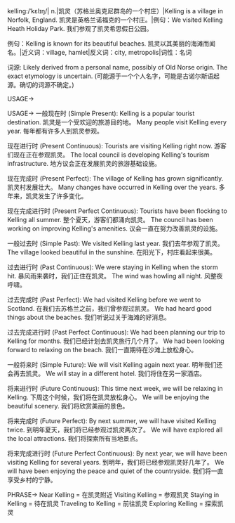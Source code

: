 kelling:/ˈkɛlɪŋ/| n.|凯灵（苏格兰奥克尼群岛的一个村庄）|Kelling is a village in Norfolk, England. 凯灵是英格兰诺福克的一个村庄。|例句：We visited Kelling Heath Holiday Park. 我们参观了凯灵希思假日公园。

例句：Kelling is known for its beautiful beaches. 凯灵以其美丽的海滩而闻名。|近义词：village, hamlet|反义词：city, metropolis|词性：名词


词源:  Likely derived from a personal name, possibly of Old Norse origin.  The exact etymology is uncertain.  (可能源于一个个人名字，可能是古诺尔斯语起源。确切的词源不确定。)


USAGE->

USAGE->
一般现在时 (Simple Present):
Kelling is a popular tourist destination.  凯灵是一个受欢迎的旅游目的地。
Many people visit Kelling every year. 每年都有许多人到凯灵参观。

现在进行时 (Present Continuous):
Tourists are visiting Kelling right now.  游客们现在正在参观凯灵。
The local council is developing Kelling's tourism infrastructure. 地方议会正在发展凯灵的旅游基础设施。

现在完成时 (Present Perfect):
The village of Kelling has grown significantly. 凯灵村发展壮大。
Many changes have occurred in Kelling over the years. 多年来，凯灵发生了许多变化。

现在完成进行时 (Present Perfect Continuous):
Tourists have been flocking to Kelling all summer. 整个夏天，游客们都涌向凯灵。
The council has been working on improving Kelling's amenities.  议会一直在努力改善凯灵的设施。

一般过去时 (Simple Past):
We visited Kelling last year. 我们去年参观了凯灵。
The village looked beautiful in the sunshine.  在阳光下，村庄看起来很美。

过去进行时 (Past Continuous):
We were staying in Kelling when the storm hit.  暴风雨来袭时，我们正住在凯灵。
The wind was howling all night. 风整夜呼啸。

过去完成时 (Past Perfect):
We had visited Kelling before we went to Scotland.  在我们去苏格兰之前，我们曾参观过凯灵。
We had heard good things about the beaches.  我们听说过关于海滩的好消息。

过去完成进行时 (Past Perfect Continuous):
We had been planning our trip to Kelling for months. 我们已经计划去凯灵旅行几个月了。
We had been looking forward to relaxing on the beach.  我们一直期待在沙滩上放松身心。

一般将来时 (Simple Future):
We will visit Kelling again next year.  明年我们还会再去凯灵。
We will stay in a different hotel. 我们将住在另一家酒店。

将来进行时 (Future Continuous):
This time next week, we will be relaxing in Kelling.  下周这个时候，我们将在凯灵放松身心。
We will be enjoying the beautiful scenery.  我们将欣赏美丽的景色。

将来完成时 (Future Perfect):
By next summer, we will have visited Kelling twice. 到明年夏天，我们将已经参观过凯灵两次了。
We will have explored all the local attractions.  我们将探索所有当地景点。

将来完成进行时 (Future Perfect Continuous):
By next year, we will have been visiting Kelling for several years. 到明年，我们将已经参观凯灵好几年了。
We will have been enjoying the peace and quiet of the countryside.  我们将一直享受乡村的宁静。



PHRASE->
Near Kelling = 在凯灵附近
Visiting Kelling = 参观凯灵
Staying in Kelling = 待在凯灵
Traveling to Kelling = 前往凯灵
Exploring Kelling = 探索凯灵